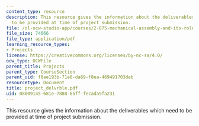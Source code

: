 ```yaml
---
content_type: resource
description: This resource gives the information about the deliverables which need
  to be provided at time of project submission.
file: /ol-ocw-studio-app/courses/2-875-mechanical-assembly-and-its-role-in-product-development-fall-2004/08009145681e788865fffecada9fa231_project_delvrble.pdf
file_size: 74666
file_type: application/pdf
learning_resource_types:
- Projects
license: https://creativecommons.org/licenses/by-nc-sa/4.0/
ocw_type: OCWFile
parent_title: Projects
parent_type: CourseSection
parent_uid: f8ae193b-71e8-da69-f8ea-469491703deb
resourcetype: Document
title: project_delvrble.pdf
uid: 08009145-681e-7888-65ff-fecada9fa231
---
```

This resource gives the information about the deliverables which need to be provided at time of project submission.